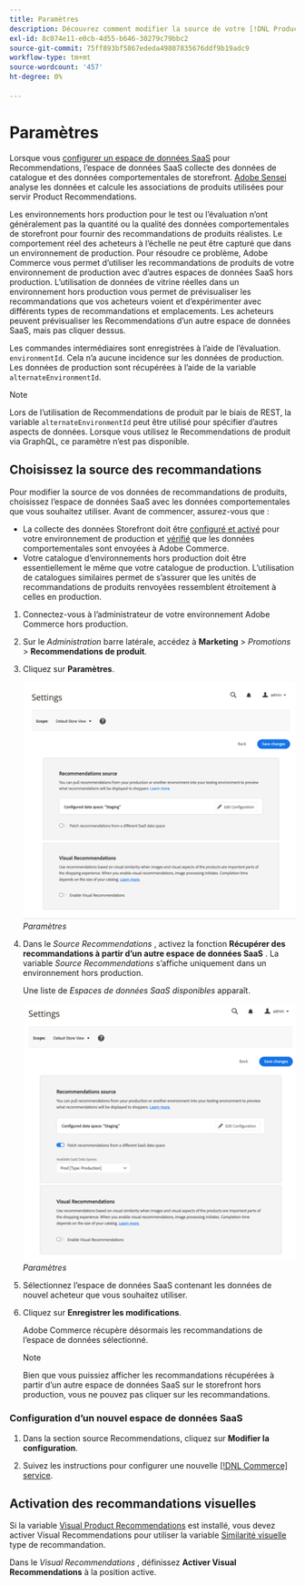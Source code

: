 ```yaml
---
title: Paramètres
description: Découvrez comment modifier la source de votre [!DNL Product Recommendations] données et comment activer les recommandations visuelles.
exl-id: 8c074e11-e0cb-4d55-b646-30279c79bbc2
source-git-commit: 75ff893bf5867ededa49807835676ddf9b19adc9
workflow-type: tm+mt
source-wordcount: '457'
ht-degree: 0%

---
```


# Paramètres

Lorsque vous [configurer un espace de données SaaS](https://experienceleague.adobe.com/docs/commerce-admin/config/services/saas.html) pour Recommendations, l’espace de données SaaS collecte des données de catalogue et des données comportementales de storefront. [Adobe Sensei](https://www.adobe.com/sensei.html) analyse les données et calcule les associations de produits utilisées pour servir Product Recommendations.

Les environnements hors production pour le test ou l’évaluation n’ont généralement pas la quantité ou la qualité des données comportementales de storefront pour fournir des recommandations de produits réalistes. Le comportement réel des acheteurs à l’échelle ne peut être capturé que dans un environnement de production. Pour résoudre ce problème, Adobe Commerce vous permet d’utiliser les recommandations de produits de votre environnement de production avec d’autres espaces de données SaaS hors production. L’utilisation de données de vitrine réelles dans un environnement hors production vous permet de prévisualiser les recommandations que vos acheteurs voient et d’expérimenter avec différents types de recommandations et emplacements. Les acheteurs peuvent prévisualiser les Recommendations d’un autre espace de données SaaS, mais pas cliquer dessus.

Les commandes intermédiaires sont enregistrées à l’aide de l’évaluation. `environmentId`. Cela n’a aucune incidence sur les données de production. Les données de production sont récupérées à l’aide de la variable `alternateEnvironmentId`.

>[!NOTE]
>
>Lors de l’utilisation de Recommendations de produit par le biais de REST, la variable `alternateEnvironmentId` peut être utilisé pour spécifier d’autres aspects de données. Lorsque vous utilisez le Recommendations de produit via GraphQL, ce paramètre n’est pas disponible.

## Choisissez la source des recommandations

Pour modifier la source de vos données de recommandations de produits, choisissez l’espace de données SaaS avec les données comportementales que vous souhaitez utiliser. Avant de commencer, assurez-vous que :

- La collecte des données Storefront doit être [configuré et activé](install-configure.md) pour votre environnement de production et [vérifié](verify.md) que les données comportementales sont envoyées à Adobe Commerce.
- Votre catalogue d’environnements hors production doit être essentiellement le même que votre catalogue de production. L’utilisation de catalogues similaires permet de s’assurer que les unités de recommandations de produits renvoyées ressemblent étroitement à celles en production.

1. Connectez-vous à l’administrateur de votre environnement Adobe Commerce hors production.

1. Sur le _Administration_ barre latérale, accédez à **Marketing** > _Promotions_ > **Recommendations de produit**.

1. Cliquez sur **Paramètres**.

   ![paramètres de recommandation de produit](assets/settings.png)
   _Paramètres_

1. Dans le _Source Recommendations_ , activez la fonction **Récupérer des recommandations à partir d’un autre espace de données SaaS** . La variable _Source Recommendations_ s’affiche uniquement dans un environnement hors production.

   Une liste de _Espaces de données SaaS disponibles_ apparaît.

   ![paramètres de recommandation de produit](assets/settings-select-saas.png)
   _Paramètres_

1. Sélectionnez l’espace de données SaaS contenant les données de nouvel acheteur que vous souhaitez utiliser.

1. Cliquez sur **Enregistrer les modifications**.

   Adobe Commerce récupère désormais les recommandations de l’espace de données sélectionné.

   >[!NOTE]
   >
   > Bien que vous puissiez afficher les recommandations récupérées à partir d’un autre espace de données SaaS sur le storefront hors production, vous ne pouvez pas cliquer sur les recommandations.

### Configuration d’un nouvel espace de données SaaS

1. Dans la section source Recommendations, cliquez sur **Modifier la configuration**.

1. Suivez les instructions pour configurer une nouvelle [[!DNL Commerce] service](/help/landing/saas.md).

## Activation des recommandations visuelles

Si la variable [Visual Product Recommendations](install-configure.md) est installé, vous devez activer Visual Recommendations pour utiliser la variable [Similarité visuelle](type.md#visualsim) type de recommandation.

Dans le _Visual Recommendations_ , définissez **Activer Visual Recommendations** à la position active.
